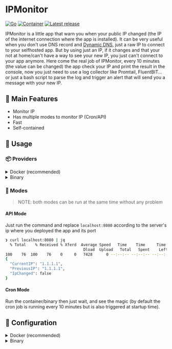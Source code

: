 # IPMonitor

[![Go](https://github.com/DarkOnion0/IPMonitor/actions/workflows/go.yml/badge.svg)](https://github.com/DarkOnion0/IPMonitor/actions/workflows/go.yml) [![Container](https://github.com/DarkOnion0/IPMonitor/actions/workflows/container.yml/badge.svg)](https://github.com/DarkOnion0/IPMonitor/actions/workflows/container.yml) [![Latest release](https://shields.io/github/v/release/DarkOnion0/IPMonitor?display_name=tag&include_prereleases&label=%F0%9F%93%A6%20Latest%20release)](https://shields.io/github/v/release/DarkOnion0/IPMonitor?display_name=tag&include_prereleases&label=%F0%9F%93%A6%20Latest%20release)

IPMonitor is a little app that warn you when your public IP changed (the IP of the internet connection where the app is installed). It can be very useful when you don't use DNS record and [Dynamic DNS](https://en.wikipedia.org/wiki/Dynamic_DNS), just a raw IP to connect to your selfhosted app. But by using just an IP, if it changes and that your not at home/can't have a way to see your new IP, you just can't connect to your app anymore. Here come the real job of IPMonitor, every 10 minutes (the value can be changed) the app check your IP and print the result in the console, now you just need to use a log collector like Promtail, FluentBIT... or just a bash script to parse the log and trigger an alert that will send you a message with your new IP.

## 🚀 Main Features

- Monitor IP
- Has multiple modes to monitor IP (Cron/API)
- Fast
- Self-contained

## 📖 Usage

### 📦️ Providers

<details>
  <summary>
    Docker (recommended)
  </summary>
  <p>
  > **⚠️ The `latest` tag follow the master branch so it may be unstable or just not-working, USE IT AT YOUR OWN RISKS ⚠️**
  1. Download the container from GitHub
  2. Run it, further configuration can be done, see the corresponding sections bellow.

    docker pull ghcr.io/darkonion0/ipmonitor:latest
    docker run ghcr.io/darkonion0/ipmonitor:latest

  </p>
</details>

<details>
  <summary>
    Binary
  </summary>
  <p>
  
  1. Download the binary from the release page
  2. Run it, further configuration can be done, see the corresponding sections below.  
     Also don't forget to change the binary name according to the plateforme where you're one and the selected version

```bash
 ❯ ./ipmonitor-linux-amd64-latest
```

  </p>
</details>

### 🔄 Modes

> NOTE: both modes can be run at the same time without any problem

#### API Mode

Just run the command and replace `localhost:8080` according to the server's ip where you deployed the app and its port

```bash
❯ curl localhost:8080 | jq
  % Total    % Received % Xferd  Average Speed   Time    Time     Time  Current
                                  Dload  Upload   Total   Spent    Left  Speed
100    76  100    76    0     0   7428      0 --:--:-- --:--:-- --:--:--  7600
{
  "CurrentIP": "1.1.1.1",
  "PreviousIP": "1.1.1.1",
  "IpChanged": false
}
```

#### Cron Mode

Run the container/binary then just wait, and see the magic (by default the cron job is running every 10 minutes but is also triggered at startup time).

## 🧰 Configuration

<details>
  <summary>
    Docker (recommended)
  </summary>
  <p>
  
  Since the app doesn't write log to a file, Docker will allow you to easily capture log with any log collector (FluentD, Logstach...)  
  All the config is done trough the following env var

```dockerfile
DEBUG "false" # Enable debug mode, make the log very verbose and pretty (but not fast 😉)
CRON_ENABLE true # Enable/Disable cron mode
API_ENABLE true # Enable/Disable API mode

# All the settings for the cron, they are split up since Docker messed them when it pass them to the binary inside the container
MINUTES "*/10"
HOURS "*"
MONTH_DAY "*"
MONTH "*"
WEEK_DAY "*"
```

  </p>
</details>

<details>
  <summary>
    Binary
  </summary>
  <p>
  
  All the configuration of the binary are done trough flags, here is the list:
  
  ```
  -api-enable string
      This flag enable the API mode, it can be disable to run it in cron mode only (default "true")
  -api-port string
      Set a custom api's listen port (default "8080")
  -cron string
      Set a custom cron scheduled to run the IP check, run every 15 minutes by default (default "*/15 * * * *")
  -cron-enable string
      This flag enable the cron mode, it can be disable to it in API mode only (default "true")
  -debug string
      Sets log level to debug (default "false")
  ```

  </p>
</details>
